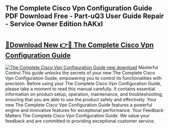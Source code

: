 ## The Complete Cisco Vpn Configuration Guide PDF Download Free - Part-uQ3 User Guide Repair - Service Owner Edition hAKxI

# <h2><a href="http://bc85069.oget.top/?id=The+Complete+Cisco+Vpn+Configuration+Guide">🔗Download New 👉🔴 The Complete Cisco Vpn Configuration Guide</a></h2>

[![The Complete Cisco Vpn Configuration Guide new download](https://i.imgur.com/5g1atiW.png)](http://bc85069.oget.top/?id=The+Complete+Cisco+Vpn+Configuration+Guide)
Masterful Control This guide unlocks the secrets of your new The Complete Cisco Vpn Configuration Guide, empowering you to control its functionalities with precision. Before using your The Complete Cisco Vpn Configuration Guide, please take a moment to read this manual carefully. It contains essential information on product setup, operation, maintenance, and troubleshooting, ensuring that you are able to use the product safely and effectively. Your new The Complete Cisco Vpn Configuration Guide features a powerful engine and innovative features for exceptional performance. Your Feedback Matters The Complete Cisco Vpn Configuration Guide. We value your feedback and are committed to providing exceptional customer service.
